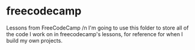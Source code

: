 # freecodecamp
Lessons from FreeCodeCamp /n
I'm going to use this folder to store all of the code I work on in freecodecamp's lessons, for reference for when I build my own projects.
